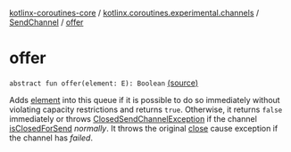 [kotlinx-coroutines-core](../../index.md) / [kotlinx.coroutines.experimental.channels](../index.md) / [SendChannel](index.md) / [offer](.)

# offer

`abstract fun offer(element: E): Boolean` [(source)](http://github.com/kotlin/kotlinx.coroutines/tree/master/kotlinx-coroutines-core/src/main/kotlin/kotlinx/coroutines/experimental/channels/Channel.kt#L63)

Adds [element](offer.md#kotlinx.coroutines.experimental.channels.SendChannel$offer(kotlinx.coroutines.experimental.channels.SendChannel.E)/element) into this queue if it is possible to do so immediately without violating capacity restrictions
and returns `true`. Otherwise, it returns `false` immediately
or throws [ClosedSendChannelException](../-closed-send-channel-exception/index.md) if the channel [isClosedForSend](is-closed-for-send.md) *normally*.
It throws the original [close](close.md) cause exception if the channel has *failed*.

